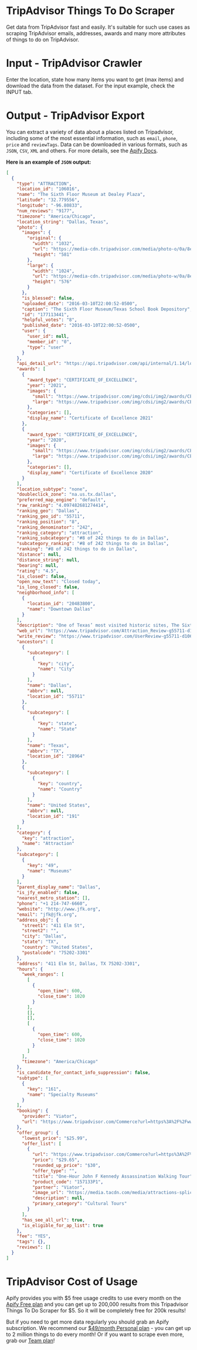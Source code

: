 # TripAdvisor Things To Do Scraper

Get data from TripAdvisor fast and easily. It's suitable for such use cases as scraping TripAdvisor emails, addresses, awards and many more attributes of things to do on TripAdvisor.

# Input - TripAdvisor Crawler

Enter the location, state how many items you want to get (max items) and download the data from the dataset.
For the input example, check the INPUT tab.

# Output - TripAdvisor Export

You can extract a variety of data about a places listed on Tripadvisor, including some of the most essential information, such as `email`, `phone`, `price` and `reviewTags`. Data can be downloaded in various formats, such as `JSON`, `CSV`, `XML` and others. For more details, see the [Apify Docs](https://www.apify.com/docs).

**Here is an example of `JSON` output:**

```json
[
  {
    "type": "ATTRACTION",
    "location_id": "106016",
    "name": "The Sixth Floor Museum at Dealey Plaza",
    "latitude": "32.779556",
    "longitude": "-96.80833",
    "num_reviews": "9177",
    "timezone": "America/Chicago",
    "location_string": "Dallas, Texas",
    "photo": {
      "images": {
        "original": {
          "width": "1032",
          "url": "https://media-cdn.tripadvisor.com/media/photo-o/0a/8e/89/61/texas-school-book-depository.jpg",
          "height": "581"
        },
        "large": {
          "width": "1024",
          "url": "https://media-cdn.tripadvisor.com/media/photo-w/0a/8e/89/61/texas-school-book-depository.jpg",
          "height": "576"
        }
      },
      "is_blessed": false,
      "uploaded_date": "2016-03-10T22:00:52-0500",
      "caption": "The Sixth Floor Museum/Texas School Book Depository",
      "id": "177113441",
      "helpful_votes": "8",
      "published_date": "2016-03-10T22:00:52-0500",
      "user": {
        "user_id": null,
        "member_id": "0",
        "type": "user"
      }
    },
    "api_detail_url": "https://api.tripadvisor.com/api/internal/1.14/location/106016",
    "awards": [
      {
        "award_type": "CERTIFICATE_OF_EXCELLENCE",
        "year": "2021",
        "images": {
          "small": "https://www.tripadvisor.com/img/cdsi/img2/awards/CERTIFICATE_OF_EXCELLENCE_small-0-5.jpg",
          "large": "https://www.tripadvisor.com/img/cdsi/img2/awards/CERTIFICATE_OF_EXCELLENCE_2021_en_US_large-0-5.jpg"
        },
        "categories": [],
        "display_name": "Certificate of Excellence 2021"
      },
      {
        "award_type": "CERTIFICATE_OF_EXCELLENCE",
        "year": "2020",
        "images": {
          "small": "https://www.tripadvisor.com/img/cdsi/img2/awards/CERTIFICATE_OF_EXCELLENCE_small-0-5.jpg",
          "large": "https://www.tripadvisor.com/img/cdsi/img2/awards/CERTIFICATE_OF_EXCELLENCE_2020_en_US_large-0-5.jpg"
        },
        "categories": [],
        "display_name": "Certificate of Excellence 2020"
      }
    ],
    "location_subtype": "none",
    "doubleclick_zone": "na.us.tx.dallas",
    "preferred_map_engine": "default",
    "raw_ranking": "4.097482681274414",
    "ranking_geo": "Dallas",
    "ranking_geo_id": "55711",
    "ranking_position": "8",
    "ranking_denominator": "242",
    "ranking_category": "attraction",
    "ranking_subcategory": "#8 of 242 things to do in Dallas",
    "subcategory_ranking": "#8 of 242 things to do in Dallas",
    "ranking": "#8 of 242 things to do in Dallas",
    "distance": null,
    "distance_string": null,
    "bearing": null,
    "rating": "4.5",
    "is_closed": false,
    "open_now_text": "Closed today",
    "is_long_closed": false,
    "neighborhood_info": [
      {
        "location_id": "20483800",
        "name": "Downtown Dallas"
      }
    ],
    "description": "One of Texas’ most visited historic sites, The Sixth Floor Museum at Dealey Plaza chronicles the life, death and legacy of President John F. Kennedy. The Museum is in the former Texas School Book Depository building, where evidence of a sniper was found after the assassination of President Kennedy on November 22, 1963. Much of the exhibit space looks as it appeared in the 1960s. Highlights include a sniper’s perch, the FBI model used by the Warren Commission, an original teletype machine that first transmitted news of the president’s death, Oswald’s wedding ring, historic films, photos and more. An interactive display overlooks Dealey Plaza. Admission includes an audio guide, available in eight languages including ASL. The museum is open daily except Thanksgiving and Christmas. RECOMMENDED: Buy timed-entry tickets in advance at jfk.org. The most convenient paid parking is adjacent to the building; stay in the far right lane of Elm Street to enter the parking lot.",
    "web_url": "https://www.tripadvisor.com/Attraction_Review-g55711-d106016-Reviews-The_Sixth_Floor_Museum_at_Dealey_Plaza-Dallas_Texas.html",
    "write_review": "https://www.tripadvisor.com/UserReview-g55711-d106016-The_Sixth_Floor_Museum_at_Dealey_Plaza-Dallas_Texas.html",
    "ancestors": [
      {
        "subcategory": [
          {
            "key": "city",
            "name": "City"
          }
        ],
        "name": "Dallas",
        "abbrv": null,
        "location_id": "55711"
      },
      {
        "subcategory": [
          {
            "key": "state",
            "name": "State"
          }
        ],
        "name": "Texas",
        "abbrv": "TX",
        "location_id": "28964"
      },
      {
        "subcategory": [
          {
            "key": "country",
            "name": "Country"
          }
        ],
        "name": "United States",
        "abbrv": null,
        "location_id": "191"
      }
    ],
    "category": {
      "key": "attraction",
      "name": "Attraction"
    },
    "subcategory": [
      {
        "key": "49",
        "name": "Museums"
      }
    ],
    "parent_display_name": "Dallas",
    "is_jfy_enabled": false,
    "nearest_metro_station": [],
    "phone": "+1 214-747-6660",
    "website": "http://www.jfk.org",
    "email": "jfk@jfk.org",
    "address_obj": {
      "street1": "411 Elm St",
      "street2": "",
      "city": "Dallas",
      "state": "TX",
      "country": "United States",
      "postalcode": "75202-3301"
    },
    "address": "411 Elm St, Dallas, TX 75202-3301",
    "hours": {
      "week_ranges": [
        [
          {
            "open_time": 600,
            "close_time": 1020
          }
        ],
        [],
        [],
        [
          {
            "open_time": 600,
            "close_time": 1020
          }
        ]
      ],
      "timezone": "America/Chicago"
    },
    "is_candidate_for_contact_info_suppression": false,
    "subtype": [
      {
        "key": "161",
        "name": "Specialty Museums"
      }
    ],
    "booking": {
      "provider": "Viator",
      "url": "https://www.tripadvisor.com/Commerce?url=https%3A%2F%2Fwww.viator.com%2FDallas-attractions%2FSixth-Floor-Museum-at-Dealey-Plaza-tours-tickets%2Fd918-a2897%3Feap%3Dtripadvisor-main-11383%26aid%3Dtripen1&partnerKey=1&urlKey=9fc4021a086c65089&logme=true&uidparam=refid&attrc=true&Provider=Viator&area=TOP&slot=1&cnt=1&geo=106016&clt=TD&from=api&nt=true"
    },
    "offer_group": {
      "lowest_price": "$25.99",
      "offer_list": [
        {
          "url": "https://www.tripadvisor.com/Commerce?url=https%3A%2F%2Fwww.viator.com%2Ftours%2FDallas%2FJohn-F-Kennedy-Assassination-Tour-and-Sixth-Floor-Museum%2Fd918-157133P1%3Feap%3Dtripadvisor-main-11383%26aid%3Dtripen1&partnerKey=1&urlKey=2f40c701b7557ec7a&logme=true&uidparam=refid&attrc=true&Provider=Viator&area=viator_multi&slot=1&cnt=1&geo=106016&clt=TD&from=api&nt=true",
          "price": "$29.65",
          "rounded_up_price": "$30",
          "offer_type": "",
          "title": "One-Hour John F Kennedy Assassination Walking Tour",
          "product_code": "157133P1",
          "partner": "Viator",
          "image_url": "https://media.tacdn.com/media/attractions-splice-spp-360x240/07/99/98/83.jpg",
          "description": null,
          "primary_category": "Cultural Tours"
        }
      ],
      "has_see_all_url": true,
      "is_eligible_for_ap_list": true
    },
    "fee": "YES",
    "tags": {},
    "reviews": []
  }
]
```

# TripAdvisor Cost of Usage

Apify provides you with $5 free usage credits to use every month on the [Apify Free plan](https://apify.com/pricing) and you can get up to 200,000 results from this Tripadvisor Things To Do Scraper for $5. So it will be completely free for 200k results!

But if you need to get more data regularly you should grab an Apify subscription. We recommend our [\$49/month Personal plan](https://apify.com/pricing) - you can get up to 2 million things to do every month! Or if you want to scrape even more, grab our [Team plan](https://apify.com/pricing)!
